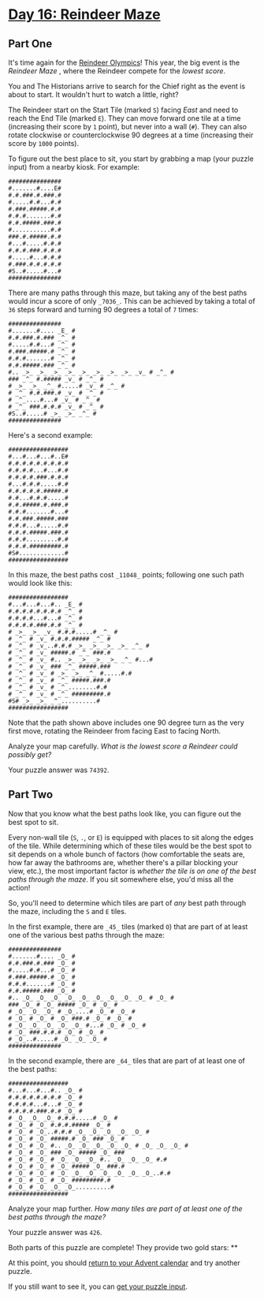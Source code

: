 # [Day 16: Reindeer Maze](https://adventofcode.com/2024/day/16)
## Part One

It's time again for the [Reindeer Olympics](https://adventofcode.com/2015/day/14)! This year, the big
event is the _Reindeer Maze_ , where the Reindeer compete for the _lowest
score_.

You and The Historians arrive to search for the Chief right as the event is
about to start. It wouldn't hurt to watch a little, right?

The Reindeer start on the Start Tile (marked `S`) facing _East_ and need to
reach the End Tile (marked `E`). They can move forward one tile at a time
(increasing their score by `1` point), but never into a wall (`#`). They can
also rotate clockwise or counterclockwise 90 degrees at a time (increasing
their score by `1000` points).

To figure out the best place to sit, you start by grabbing a map (your puzzle
input) from a nearby kiosk. For example:

    
    
    ###############
    #.......#....E#
    #.#.###.#.###.#
    #.....#.#...#.#
    #.###.#####.#.#
    #.#.#.......#.#
    #.#.#####.###.#
    #...........#.#
    ###.#.#####.#.#
    #...#.....#.#.#
    #.#.#.###.#.#.#
    #.....#...#.#.#
    #.###.#.#.#.#.#
    #S..#.....#...#
    ###############
    

There are many paths through this maze, but taking any of the best paths would
incur a score of only `_7036_`. This can be achieved by taking a total of `36`
steps forward and turning 90 degrees a total of `7` times:

    
    
    ###############
    #.......#.... _E_ #
    #.#.###.#.### _^_ #
    #.....#.#...# _^_ #
    #.###.#####.# _^_ #
    #.#.#.......# _^_ #
    #.#.#####.### _^_ #
    #.. _>_ _>_ _>_ _>_ _>_ _>_ _>_ _>_ _v_ # _^_ #
    ### _^_ #.##### _v_ # _^_ #
    # _>_ _>_ _^_ #.....# _v_ # _^_ #
    # _^_ #.#.###.# _v_ # _^_ #
    # _^_....#...# _v_ # _^_ #
    # _^_ ###.#.#.# _v_ # _^_ #
    #S..#.....# _>_ _>_ _^_ #
    ###############
    

Here's a second example:

    
    
    #################
    #...#...#...#..E#
    #.#.#.#.#.#.#.#.#
    #.#.#.#...#...#.#
    #.#.#.#.###.#.#.#
    #...#.#.#.....#.#
    #.#.#.#.#.#####.#
    #.#...#.#.#.....#
    #.#.#####.#.###.#
    #.#.#.......#...#
    #.#.###.#####.###
    #.#.#...#.....#.#
    #.#.#.#####.###.#
    #.#.#.........#.#
    #.#.#.#########.#
    #S#.............#
    #################
    

In this maze, the best paths cost `_11048_` points; following one such path
would look like this:

    
    
    #################
    #...#...#...#.. _E_ #
    #.#.#.#.#.#.#.# _^_ #
    #.#.#.#...#...# _^_ #
    #.#.#.#.###.#.# _^_ #
    # _>_ _>_ _v_ #.#.#.....# _^_ #
    # _^_ # _v_ #.#.#.##### _^_ #
    # _^_ # _v_..#.#.# _>_ _>_ _>_ _>_ _^_ #
    # _^_ # _v_ #####.# _^_ ###.#
    # _^_ # _v_ #.. _>_ _>_ _>_ _>_ _^_ #...#
    # _^_ # _v_ ### _^_ #####.###
    # _^_ # _v_ # _>_ _>_ _^_ #.....#.#
    # _^_ # _v_ # _^_ #####.###.#
    # _^_ # _v_ # _^_........#.#
    # _^_ # _v_ # _^_ #########.#
    #S# _>_ _>_ _^_..........#
    #################
    

Note that the path shown above includes one 90 degree turn as the very first
move, rotating the Reindeer from facing East to facing North.

Analyze your map carefully. _What is the lowest score a Reindeer could
possibly get?_

Your puzzle answer was `74392`.

## Part Two

Now that you know what the best paths look like, you can figure out the best
spot to sit.

Every non-wall tile (`S`, `.`, or `E`) is equipped with places to sit along
the edges of the tile. While determining which of these tiles would be the
best spot to sit depends on a whole bunch of factors (how comfortable the
seats are, how far away the bathrooms are, whether there's a pillar blocking
your view, etc.), the most important factor is _whether the tile is on one of
the best paths through the maze_. If you sit somewhere else, you'd miss all
the action!

So, you'll need to determine which tiles are part of _any_ best path through
the maze, including the `S` and `E` tiles.

In the first example, there are `_45_` tiles (marked `O`) that are part of at
least one of the various best paths through the maze:

    
    
    ###############
    #.......#.... _O_ #
    #.#.###.#.### _O_ #
    #.....#.#...# _O_ #
    #.###.#####.# _O_ #
    #.#.#.......# _O_ #
    #.#.#####.### _O_ #
    #.. _O_ _O_ _O_ _O_ _O_ _O_ _O_ _O_ _O_ # _O_ #
    ### _O_ # _O_ ##### _O_ # _O_ #
    # _O_ _O_ _O_ # _O_....# _O_ # _O_ #
    # _O_ # _O_ # _O_ ###.# _O_ # _O_ #
    # _O_ _O_ _O_ _O_ _O_ #...# _O_ # _O_ #
    # _O_ ###.#.#.# _O_ # _O_ #
    # _O_..#.....# _O_ _O_ _O_ #
    ###############
    

In the second example, there are `_64_` tiles that are part of at least one of
the best paths:

    
    
    #################
    #...#...#...#.. _O_ #
    #.#.#.#.#.#.#.# _O_ #
    #.#.#.#...#...# _O_ #
    #.#.#.#.###.#.# _O_ #
    # _O_ _O_ _O_ #.#.#.....# _O_ #
    # _O_ # _O_ #.#.#.##### _O_ #
    # _O_ # _O_..#.#.# _O_ _O_ _O_ _O_ _O_ #
    # _O_ # _O_ #####.# _O_ ### _O_ #
    # _O_ # _O_ #.. _O_ _O_ _O_ _O_ _O_ # _O_ _O_ _O_ #
    # _O_ # _O_ ### _O_ ##### _O_ ###
    # _O_ # _O_ # _O_ _O_ _O_ #.. _O_ _O_ _O_ #.#
    # _O_ # _O_ # _O_ ##### _O_ ###.#
    # _O_ # _O_ # _O_ _O_ _O_ _O_ _O_ _O_ _O_..#.#
    # _O_ # _O_ # _O_ #########.#
    # _O_ # _O_ _O_ _O_..........#
    #################
    

Analyze your map further. _How many tiles are part of at least one of the best
paths through the maze?_

Your puzzle answer was `426`.

Both parts of this puzzle are complete! They provide two gold stars: **

At this point, you should [return to your Advent calendar](https://adventofcode.com/2024) and try
another puzzle.

If you still want to see it, you can [get your puzzle input](https://adventofcode.com/2024/day/16/input).
